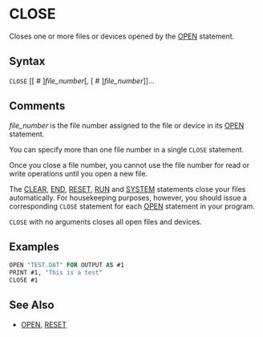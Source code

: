# CLOSE

Closes one or more files or devices opened by the [OPEN](OPEN) statement.

## Syntax

`CLOSE` [[ # ]*file_number*[, [ # ]*file_number*]]...

## Comments

*file_number* is the file number assigned to the file or device in its [OPEN](OPEN) statement.

You can specify more than one file number in a single `CLOSE` statement.

Once you close a file number, you cannot use the file number for read or write operations until you open a new file.

The [CLEAR](CLEAR), [END](END), [RESET](RESET), [RUN](RUN) and [SYSTEM](SYSTEM) statements close your files automatically. For housekeeping purposes, however, you should issue a corresponding `CLOSE` statement for each [OPEN](OPEN) statement in your program.

`CLOSE` with no arguments closes all open files and devices.

## Examples

```vb
OPEN "TEST.DAT" FOR OUTPUT AS #1
PRINT #1, "This is a test"
CLOSE #1
```

## See Also

* [OPEN](OPEN), [RESET](RESET)
